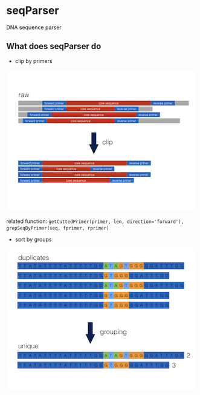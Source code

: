 # seqParser
DNA sequence parser

## What does seqParser do

* clip by primers

![seqParser](https://github.com/mutolisp/seqParser/raw/master/docs/seqParser1.png)

related function: ```getCuttedPrimer(primer, len, direction='forward'), grepSeqByPrimer(seq, fprimer, rprimer)```

* sort by groups

![seqParser](https://github.com/mutolisp/seqParser/raw/master/docs/seqParser2.png)
